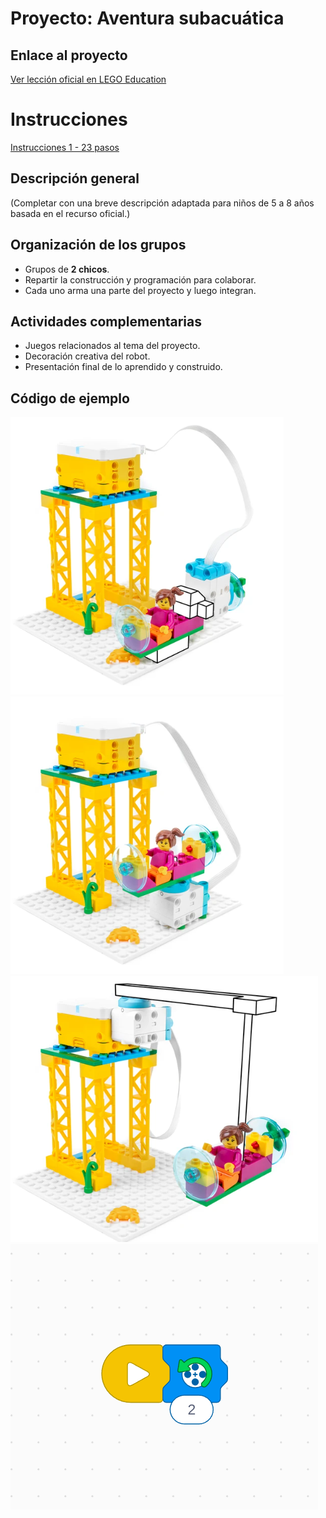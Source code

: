 # Proyecto: Aventura subacuática
## Enlace al proyecto
[Ver lección oficial en LEGO Education](https://education.lego.com/es-es/lessons/spikeessential-great-adventures/spikeessential-underwater-quest/)

# Instrucciones
[Instrucciones 1 - 23 pasos](https://assets.education.lego.com/v3/assets/blt293eea581807678a/blt28ff2a567cf5cdc0/5f572f0417893b49bb3294de/U1L5.pdf?locale=es-es)

## Descripción general
(Completar con una breve descripción adaptada para niños de 5 a 8 años basada en el recurso oficial.)

## Organización de los grupos
- Grupos de **2 chicos**.
- Repartir la construcción y programación para colaborar.
- Cada uno arma una parte del proyecto y luego integran.

## Actividades complementarias
- Juegos relacionados al tema del proyecto.
- Decoración creativa del robot.
- Presentación final de lo aprendido y construido.

## Código de ejemplo
![version1](./img2_e/image.png)
![version2](./img2_e/image-1.png)
![version3](./img2_e/image-2.png)
![code](./img2_e/codeAv.png)